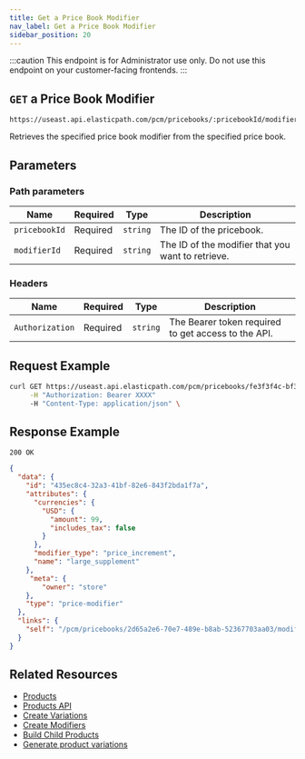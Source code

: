 ```yaml
---
title: Get a Price Book Modifier
nav_label: Get a Price Book Modifier
sidebar_position: 20
---
```


:::caution
This endpoint is for Administrator use only. Do not use this endpoint on your customer-facing frontends.
:::

## `GET` a Price Book Modifier

```http
https://useast.api.elasticpath.com/pcm/pricebooks/:pricebookId/modifiers/:modifierId
```

Retrieves the specified price book modifier from the specified price book.

## Parameters

### Path parameters

| Name | Required | Type | Description |
| --- | --- | --- | --- |
| `pricebookId` | Required | `string` | The ID of the pricebook. |
| `modifierId` | Required | `string` | The ID of the modifier that you want to retrieve. |

### Headers

| Name | Required | Type | Description |
| --- | --- | --- | --- |
| `Authorization` | Required | `string` | The Bearer token required to get access to the API. |

## Request Example

```bash
curl GET https://useast.api.elasticpath.com/pcm/pricebooks/fe3f3f4c-bf36-44fc-9af6-e460276b2a45/modifiers/54323af0-2b82-4d8a-97dc-eae178b82b0a \
     -H "Authorization: Bearer XXXX"
     -H "Content-Type: application/json" \
```

## Response Example

`200 OK`

```json
{
  "data": {
    "id": "435ec8c4-32a3-41bf-82e6-843f2bda1f7a",
    "attributes": {
      "currencies": {
        "USD": {
          "amount": 99,
          "includes_tax": false
        }
      },
      "modifier_type": "price_increment",
      "name": "large_supplement"
    },
     "meta": {
        "owner": "store"
    },
    "type": "price-modifier"
  },
  "links": {
    "self": "/pcm/pricebooks/2d65a2e6-70e7-489e-b8ab-52367703aa03/modifiers/435ec8c4-32a3-41bf-82e6-843f2bda1f7a"
  }
}
```

## Related Resources

- [Products](/docs/pxm/products/pxm-products)
- [Products API](/docs/pxm/products/ep-pxm-products-api/pxm-products-api-overview)
- [Create Variations](/docs/pxm/products/pxm-product-variations/pxm-product-variations-api/create-variation)
- [Create Modifiers](/docs/pxm/products/pxm-product-variations/pxm-variation-modifiers-api/create-a-modifier)
- [Build Child Products](/docs/pxm/products/pxm-product-variations/child-products-api/build-child-products)
- [Generate product variations](/docs/pxm/products/pxm-product-variations/generate-pxm-variations)
